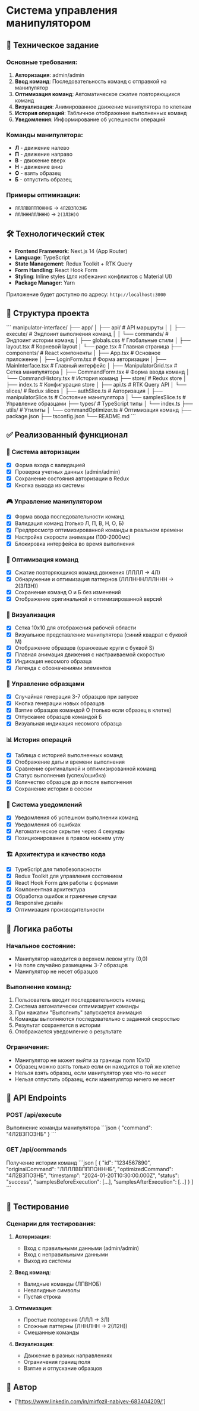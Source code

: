 # Система управления манипулятором

## 🎯 Техническое задание

### Основные требования:
1. **Авторизация**: admin/admin
2. **Ввод команд**: Последовательность команд с отправкой на манипулятор
3. **Оптимизация команд**: Автоматическое сжатие повторяющихся команд
4. **Визуализация**: Анимированное движение манипулятора по клеткам
5. **История операций**: Табличное отображение выполненных команд
6. **Уведомления**: Информирование об успешности операций

### Команды манипулятора:
- **Л** - движение налево
- **П** - движение направо  
- **В** - движение вверх
- **Н** - движение вниз
- **О** - взять образец
- **Б** - отпустить образец

### Примеры оптимизации:
- `ЛЛЛЛВВПППОНННБ` → `4Л2В3ПО3НБ`
- `ЛЛЛНННЛЛЛНННО` → `2(3Л3Н)О`

## 🛠 Технологический стек

- **Frontend Framework**: Next.js 14 (App Router)
- **Language**: TypeScript
- **State Management**: Redux Toolkit + RTK Query
- **Form Handling**: React Hook Form
- **Styling**: Inline styles (для избежания конфликтов с Material UI)
- **Package Manager**: Yarn

Приложение будет доступно по адресу: `http://localhost:3000`

## 📁 Структура проекта

\`\`\`
manipulator-interface/
├── app/
│   ├── api/                    # API маршруты
│   │   ├── execute/           # Эндпоинт выполнения команд
│   │   └── commands/          # Эндпоинт истории команд
│   ├── globals.css            # Глобальные стили
│   ├── layout.tsx             # Корневой layout
│   └── page.tsx               # Главная страница
├── components/                 # React компоненты
│   ├── App.tsx                # Основное приложение
│   ├── LoginForm.tsx          # Форма авторизации
│   ├── MainInterface.tsx      # Главный интерфейс
│   ├── ManipulatorGrid.tsx    # Сетка манипулятора
│   ├── CommandForm.tsx        # Форма ввода команд
│   └── CommandHistory.tsx     # История команд
├── store/                     # Redux store
│   ├── index.ts              # Конфигурация store
│   ├── api.ts                # RTK Query API
│   └── slices/               # Redux slices
│       ├── authSlice.ts      # Авторизация
│       ├── manipulatorSlice.ts # Состояние манипулятора
│       └── samplesSlice.ts   # Управление образцами
├── types/                     # TypeScript типы
│   └── index.ts
├── utils/                     # Утилиты
│   └── commandOptimizer.ts   # Оптимизация команд
├── package.json
├── tsconfig.json
└── README.md
\`\`\`

## ✅ Реализованный функционал

### 🔐 Система авторизации
- [x] Форма входа с валидацией
- [x] Проверка учетных данных (admin/admin)
- [x] Сохранение состояния авторизации в Redux
- [x] Кнопка выхода из системы

### 🎮 Управление манипулятором
- [x] Форма ввода последовательности команд
- [x] Валидация команд (только Л, П, В, Н, О, Б)
- [x] Предпросмотр оптимизированной команды в реальном времени
- [x] Настройка скорости анимации (100-2000мс)
- [x] Блокировка интерфейса во время выполнения

### 🧠 Оптимизация команд
- [x] Сжатие повторяющихся команд движения (ЛЛЛЛ → 4Л)
- [x] Обнаружение и оптимизация паттернов (ЛЛЛНННЛЛЛННН → 2(3Л3Н))
- [x] Сохранение команд О и Б без изменений
- [x] Отображение оригинальной и оптимизированной версий

### 🎨 Визуализация
- [x] Сетка 10x10 для отображения рабочей области
- [x] Визуальное представление манипулятора (синий квадрат с буквой M)
- [x] Отображение образцов (оранжевые круги с буквой S)
- [x] Плавная анимация движения с настраиваемой скоростью
- [x] Индикация несомого образца
- [x] Легенда с обозначениями элементов

### 🎲 Управление образцами
- [x] Случайная генерация 3-7 образцов при запуске
- [x] Кнопка генерации новых образцов
- [x] Взятие образцов командой О (только если образец в клетке)
- [x] Отпускание образцов командой Б
- [x] Визуальная индикация несомого образца

### 📊 История операций
- [x] Таблица с историей выполненных команд
- [x] Отображение даты и времени выполнения
- [x] Сравнение оригинальной и оптимизированной команд
- [x] Статус выполнения (успех/ошибка)
- [x] Количество образцов до и после выполнения
- [x] Сохранение истории в сессии

### 🔔 Система уведомлений
- [x] Уведомления об успешном выполнении команд
- [x] Уведомления об ошибках
- [x] Автоматическое скрытие через 4 секунды
- [x] Позиционирование в правом нижнем углу

### 🏗 Архитектура и качество кода
- [x] TypeScript для типобезопасности
- [x] Redux Toolkit для управления состоянием
- [x] React Hook Form для работы с формами
- [x] Компонентная архитектура
- [x] Обработка ошибок и граничные случаи
- [x] Responsive дизайн
- [x] Оптимизация производительности

## 🎯 Логика работы

### Начальное состояние:
- Манипулятор находится в верхнем левом углу (0,0)
- На поле случайно размещены 3-7 образцов
- Манипулятор не несет образцов

### Выполнение команд:
1. Пользователь вводит последовательность команд
2. Система автоматически оптимизирует команды
3. При нажатии "Выполнить" запускается анимация
4. Команды выполняются последовательно с заданной скоростью
5. Результат сохраняется в истории
6. Отображается уведомление о результате

### Ограничения:
- Манипулятор не может выйти за границы поля 10x10
- Образец можно взять только если он находится в той же клетке
- Нельзя взять образец, если манипулятор уже что-то несет
- Нельзя отпустить образец, если манипулятор ничего не несет

## 🔧 API Endpoints

### POST /api/execute
Выполнение команды манипулятора
\`\`\`json
{
  "command": "4Л2В3ПО3НБ"
}
\`\`\`

### GET /api/commands
Получение истории команд
\`\`\`json
[
  {
    "id": "1234567890",
    "originalCommand": "ЛЛЛЛВВПППОНННБ",
    "optimizedCommand": "4Л2В3ПО3НБ",
    "timestamp": "2024-01-20T10:30:00.000Z",
    "status": "success",
    "samplesBeforeExecution": [...],
    "samplesAfterExecution": [...]
  }
]
\`\`\`

## 📝 Тестирование

### Сценарии для тестирования:

1. **Авторизация**:
   - Вход с правильными данными (admin/admin)
   - Вход с неправильными данными
   - Выход из системы

2. **Ввод команд**:
   - Валидные команды (ЛПВНОБ)
   - Невалидные символы
   - Пустая строка

3. **Оптимизация**:
   - Простые повторения (ЛЛЛ → 3Л)
   - Сложные паттерны (ЛННЛНН → 2(Л2Н))
   - Смешанные команды

4. **Визуализация**:
   - Движение в разных направлениях
   - Ограничения границ поля
   - Взятие и отпускание образцов


## 👥 Автор
- ['https://www.linkedin.com/in/mirfozil-nabiyev-683404209/'] 
